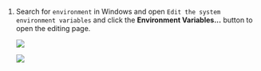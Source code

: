 1. Search for `environment` in Windows and open `Edit the system environment variables` and click the **Environment Variables...** button to open the editing page.

    ![](https://joji.blob.core.windows.net/recipe/edit-the-system-environment-variables-1.png)

    ![](https://joji.blob.core.windows.net/recipe/edit-the-system-environment-variables-2.png)
